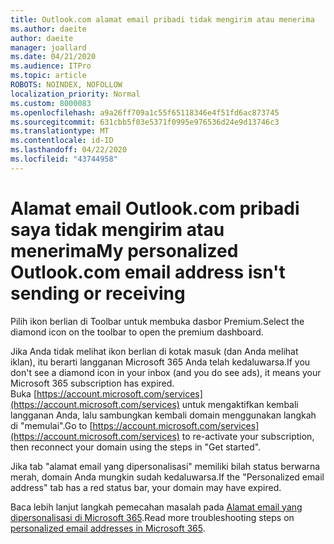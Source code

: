 ```yaml
---
title: Outlook.com alamat email pribadi tidak mengirim atau menerima
ms.author: daeite
author: daeite
manager: joallard
ms.date: 04/21/2020
ms.audience: ITPro
ms.topic: article
ROBOTS: NOINDEX, NOFOLLOW
localization_priority: Normal
ms.custom: 8000083
ms.openlocfilehash: a9a26ff709a1c55f65118346e4f51fd6ac873745
ms.sourcegitcommit: 631cbb5f03e5371f0995e976536d24e9d13746c3
ms.translationtype: MT
ms.contentlocale: id-ID
ms.lasthandoff: 04/22/2020
ms.locfileid: "43744958"
---
```

# <a name="my-personalized-outlookcom-email-address-isnt-sending-or-receiving"></a><span data-ttu-id="01bf2-102">Alamat email Outlook.com pribadi saya tidak mengirim atau menerima</span><span class="sxs-lookup"><span data-stu-id="01bf2-102">My personalized Outlook.com email address isn't sending or receiving</span></span>

<span data-ttu-id="01bf2-103">Pilih ikon berlian di Toolbar untuk membuka dasbor Premium.</span><span class="sxs-lookup"><span data-stu-id="01bf2-103">Select the diamond icon on the toolbar to open the premium dashboard.</span></span>

<span data-ttu-id="01bf2-104">Jika Anda tidak melihat ikon berlian di kotak masuk (dan Anda melihat iklan), itu berarti langganan Microsoft 365 Anda telah kedaluwarsa.</span><span class="sxs-lookup"><span data-stu-id="01bf2-104">If you don't see a diamond icon in your inbox (and you do see ads), it means your Microsoft 365 subscription has expired.</span></span> <span data-ttu-id="01bf2-105">Buka [https://account.microsoft.com/services](https://account.microsoft.com/services) untuk mengaktifkan kembali langganan Anda, lalu sambungkan kembali domain menggunakan langkah di "memulai".</span><span class="sxs-lookup"><span data-stu-id="01bf2-105">Go to [https://account.microsoft.com/services](https://account.microsoft.com/services) to re-activate your subscription, then reconnect your domain using the steps in "Get started".</span></span>

<span data-ttu-id="01bf2-106">Jika tab "alamat email yang dipersonalisasi" memiliki bilah status berwarna merah, domain Anda mungkin sudah kedaluwarsa.</span><span class="sxs-lookup"><span data-stu-id="01bf2-106">If the "Personalized email address" tab has a red status bar, your domain may have expired.</span></span>

<span data-ttu-id="01bf2-107">Baca lebih lanjut langkah pemecahan masalah pada [Alamat email yang dipersonalisasi di Microsoft 365](https://support.office.com/article/75416a58-b225-4c02-8c07-8979403b427b?wt.mc_id=Office_Outlook_com_Alchemy).</span><span class="sxs-lookup"><span data-stu-id="01bf2-107">Read more troubleshooting steps on [personalized email addresses in Microsoft 365](https://support.office.com/article/75416a58-b225-4c02-8c07-8979403b427b?wt.mc_id=Office_Outlook_com_Alchemy).</span></span>
